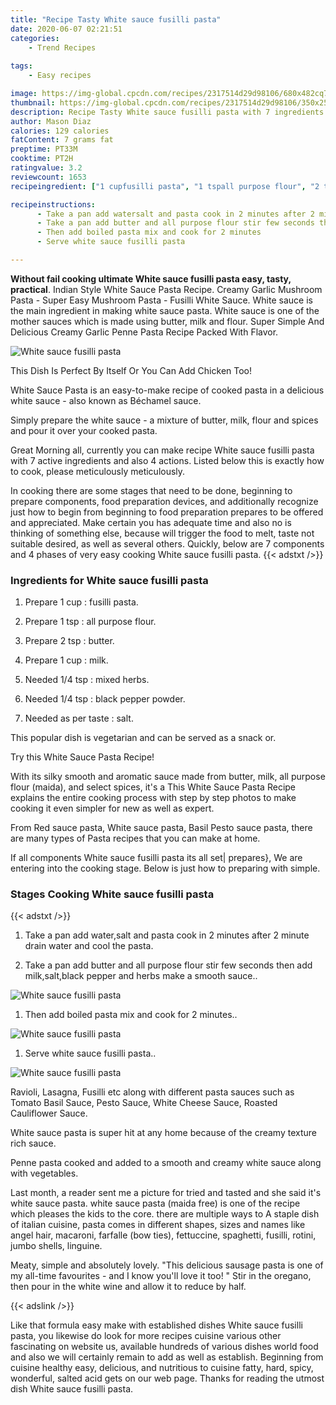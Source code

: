 ```yaml
---
title: "Recipe Tasty White sauce fusilli pasta"
date: 2020-06-07 02:21:51
categories:
    - Trend Recipes
    
tags:
    - Easy recipes

image: https://img-global.cpcdn.com/recipes/2317514d29d98106/680x482cq70/white-sauce-fusilli-pasta-recipe-main-photo.jpg
thumbnail: https://img-global.cpcdn.com/recipes/2317514d29d98106/350x250cq70/white-sauce-fusilli-pasta-recipe-main-photo.jpg
description: Recipe Tasty White sauce fusilli pasta with 7 ingredients and 4 stages of easy cooking.
author: Mason Diaz
calories: 129 calories
fatContent: 7 grams fat
preptime: PT33M
cooktime: PT2H
ratingvalue: 3.2
reviewcount: 1653
recipeingredient: ["1 cupfusilli pasta", "1 tspall purpose flour", "2 tspbutter", "1 cupmilk", "1/4 tspmixed herbs", "1/4 tspblack pepper powder", "as per tastesalt"]

recipeinstructions: 
      - Take a pan add watersalt and pasta cook in 2 minutes after 2 minute drain water and cool the pasta 
      - Take a pan add butter and all purpose flour stir few seconds then add milksaltblack pepper and herbs make a smooth sauce 
      - Then add boiled pasta mix and cook for 2 minutes 
      - Serve white sauce fusilli pasta

---
```




**Without fail cooking ultimate White sauce fusilli pasta easy, tasty, practical**. Indian Style White Sauce Pasta Recipe. Creamy Garlic Mushroom Pasta - Super Easy Mushroom Pasta - Fusilli White Sauce. White sauce is the main ingredient in making white sauce pasta. White sauce is one of the mother sauces which is made using butter, milk and flour. Super Simple And Delicious Creamy Garlic Penne Pasta Recipe Packed With Flavor.


![White sauce fusilli pasta](https://img-global.cpcdn.com/recipes/2317514d29d98106/680x482cq70/white-sauce-fusilli-pasta-recipe-main-photo.jpg "White sauce fusilli pasta")



This Dish Is Perfect By Itself Or You Can Add Chicken Too!

White Sauce Pasta is an easy-to-make recipe of cooked pasta in a delicious white sauce - also known as Béchamel sauce.

Simply prepare the white sauce - a mixture of butter, milk, flour and spices and pour it over your cooked pasta.


Great Morning all, currently you can make recipe White sauce fusilli pasta with 7 active ingredients and also 4 actions. Listed below this is exactly how to cook, please meticulously meticulously.

In cooking there are some stages that need to be done, beginning to prepare components, food preparation devices, and additionally recognize just how to begin from beginning to food preparation prepares to be offered and appreciated. Make certain you has adequate time and also no is thinking of something else, because will trigger the food to melt, taste not suitable desired, as well as several others. Quickly, below are 7 components and 4 phases of very easy cooking White sauce fusilli pasta.
{{< adstxt />}}

### Ingredients for White sauce fusilli pasta


1. Prepare 1 cup : fusilli pasta.

1. Prepare 1 tsp : all purpose flour.

1. Prepare 2 tsp : butter.

1. Prepare 1 cup : milk.

1. Needed 1/4 tsp : mixed herbs.

1. Needed 1/4 tsp : black pepper powder.

1. Needed as per taste : salt.


This popular dish is vegetarian and can be served as a snack or.

Try this White Sauce Pasta Recipe!

With its silky smooth and aromatic sauce made from butter, milk, all purpose flour (maida), and select spices, it&#39;s a This White Sauce Pasta Recipe explains the entire cooking process with step by step photos to make cooking it even simpler for new as well as expert.

From Red sauce pasta, White sauce pasta, Basil Pesto sauce pasta, there are many types of Pasta recipes that you can make at home.


If all components White sauce fusilli pasta its all set| prepares}, We are entering into the cooking stage. Below is just how to preparing with simple.

### Stages Cooking White sauce fusilli pasta

{{< adstxt />}}


1. Take a pan add water,salt and pasta cook in 2 minutes after 2 minute drain water and cool the pasta.



1. Take a pan add butter and all purpose flour stir few seconds then add milk,salt,black pepper and herbs make a smooth sauce..



![White sauce fusilli pasta](https://img-global.cpcdn.com/steps/a4e42914145225c8/160x128cq70/white-sauce-fusilli-pasta-recipe-step-2-photo.jpg" "White sauce fusilli pasta")



1. Then add boiled pasta mix and cook for 2 minutes..



![White sauce fusilli pasta](https://img-global.cpcdn.com/steps/915540867157bea4/160x128cq70/white-sauce-fusilli-pasta-recipe-step-3-photo.jpg" "White sauce fusilli pasta")



1. Serve white sauce fusilli pasta..



![White sauce fusilli pasta](https://img-global.cpcdn.com/steps/6461b490ed57b198/160x128cq70/white-sauce-fusilli-pasta-recipe-step-4-photo.jpg" "White sauce fusilli pasta")




Ravioli, Lasagna, Fusilli etc along with different pasta sauces such as Tomato Basil Sauce, Pesto Sauce, White Cheese Sauce, Roasted Cauliflower Sauce.

White sauce pasta is super hit at any home because of the creamy texture rich sauce.

Penne pasta cooked and added to a smooth and creamy white sauce along with vegetables.

Last month, a reader sent me a picture for tried and tasted and she said it&#39;s white sauce pasta. white sauce pasta (maida free) is one of the recipe which pleases the kids to the core. there are multiple ways to A staple dish of italian cuisine, pasta comes in different shapes, sizes and names like angel hair, macaroni, farfalle (bow ties), fettuccine, spaghetti, fusilli, rotini, jumbo shells, linguine.

Meaty, simple and absolutely lovely. &#34;This delicious sausage pasta is one of my all-time favourites - and I know you&#39;ll love it too! &#34; Stir in the oregano, then pour in the white wine and allow it to reduce by half.


{{< adslink />}}

Like that formula easy make with established dishes White sauce fusilli pasta, you likewise do look for more recipes cuisine various other fascinating on website us, available hundreds of various dishes world food and also we will certainly remain to add as well as establish. Beginning from cuisine healthy easy, delicious, and nutritious to cuisine fatty, hard, spicy, wonderful, salted acid gets on our web page. Thanks for reading the utmost dish White sauce fusilli pasta.
